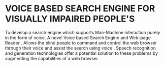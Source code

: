 # VOICE BASED SEARCH ENGINE FOR VISUALLY IMPAIRED PEOPLE'S
 To develop a search engine which supports Man-Machine interaction purely in the form of voice. A novel Voice based Search Engine and Web-page Reader . Allows the blind people to command and control the web browser through their voice and assist the search using voice . Speech recognition and generation technologies offer a potential solution to these problems by augmenting the capabilities of a web browser.
